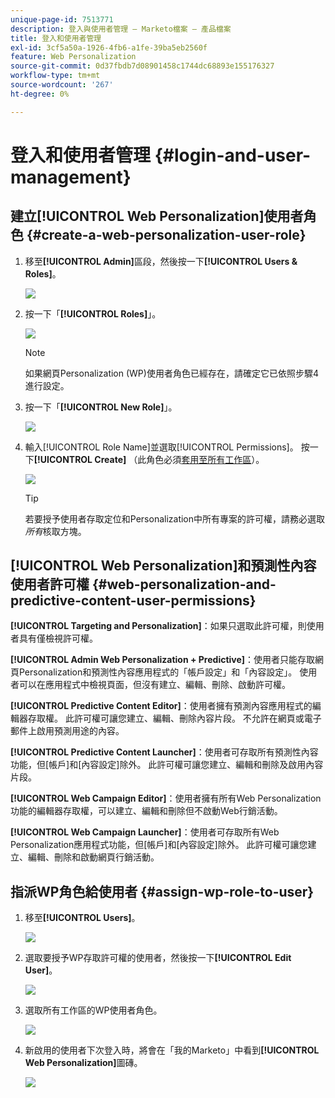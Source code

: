 ```yaml
---
unique-page-id: 7513771
description: 登入與使用者管理 — Marketo檔案 — 產品檔案
title: 登入和使用者管理
exl-id: 3cf5a50a-1926-4fb6-a1fe-39ba5eb2560f
feature: Web Personalization
source-git-commit: 0d37fbdb7d08901458c1744dc68893e155176327
workflow-type: tm+mt
source-wordcount: '267'
ht-degree: 0%

---
```


# 登入和使用者管理 {#login-and-user-management}

## 建立[!UICONTROL Web Personalization]使用者角色 {#create-a-web-personalization-user-role}

1. 移至&#x200B;**[!UICONTROL Admin]**&#x200B;區段，然後按一下&#x200B;**[!UICONTROL Users & Roles]**。

   ![](assets/image2015-4-28-19-3a50-3a49.png)

1. 按一下「**[!UICONTROL Roles]**」。

   ![](assets/image2015-4-28-19-3a57-3a58.png)

   >[!NOTE]
   >
   >如果網頁Personalization (WP)使用者角色已經存在，請確定它已依照步驟4進行設定。

1. 按一下「**[!UICONTROL New Role]**」。

   ![](assets/three-1.png)

1. 輸入[!UICONTROL Role Name]並選取[!UICONTROL Permissions]。 按一下&#x200B;**[!UICONTROL Create]** （此角色必須[套用至所有工作區](/help/marketo/product-docs/administration/users-and-roles/managing-marketo-users.md)）。

   ![](assets/four.png)

   >[!TIP]
   >
   >若要授予使用者存取定位和Personalization中所有專案的許可權，請務必選取&#x200B;_所有_&#x200B;核取方塊。

## [!UICONTROL Web Personalization]和預測性內容使用者許可權 {#web-personalization-and-predictive-content-user-permissions}

**[!UICONTROL Targeting and Personalization]**：如果只選取此許可權，則使用者具有僅檢視許可權。

**[!UICONTROL Admin Web Personalization + Predictive]**：使用者只能存取網頁Personalization和預測性內容應用程式的「帳戶設定」和「內容設定」。 使用者可以在應用程式中檢視頁面，但沒有建立、編輯、刪除、啟動許可權。

**[!UICONTROL Predictive Content Editor]**：使用者擁有預測內容應用程式的編輯器存取權。 此許可權可讓您建立、編輯、刪除內容片段。 不允許在網頁或電子郵件上啟用預測用途的內容。

**[!UICONTROL Predictive Content Launcher]**：使用者可存取所有預測性內容功能，但[帳戶]和[內容設定]除外。 此許可權可讓您建立、編輯和刪除及啟用內容片段。

**[!UICONTROL Web Campaign Editor]**：使用者擁有所有Web Personalization功能的編輯器存取權，可以建立、編輯和刪除但不啟動Web行銷活動。

**[!UICONTROL Web Campaign Launcher]**：使用者可存取所有Web Personalization應用程式功能，但[帳戶]和[內容設定]除外。 此許可權可讓您建立、編輯、刪除和啟動網頁行銷活動。

## 指派WP角色給使用者 {#assign-wp-role-to-user}

1. 移至&#x200B;**[!UICONTROL Users]**。

   ![](assets/image2015-4-29-11-3a31-3a3.png)

1. 選取要授予WP存取許可權的使用者，然後按一下&#x200B;**[!UICONTROL Edit User]**。

   ![](assets/image2015-4-29-11-3a38-3a46.png)

1. 選取所有工作區的WP使用者角色。

   ![](assets/seven.png)

1. 新啟用的使用者下次登入時，將會在「我的Marketo」中看到&#x200B;**[!UICONTROL Web Personalization]**&#x200B;圖磚。

   ![](assets/eight.png)
